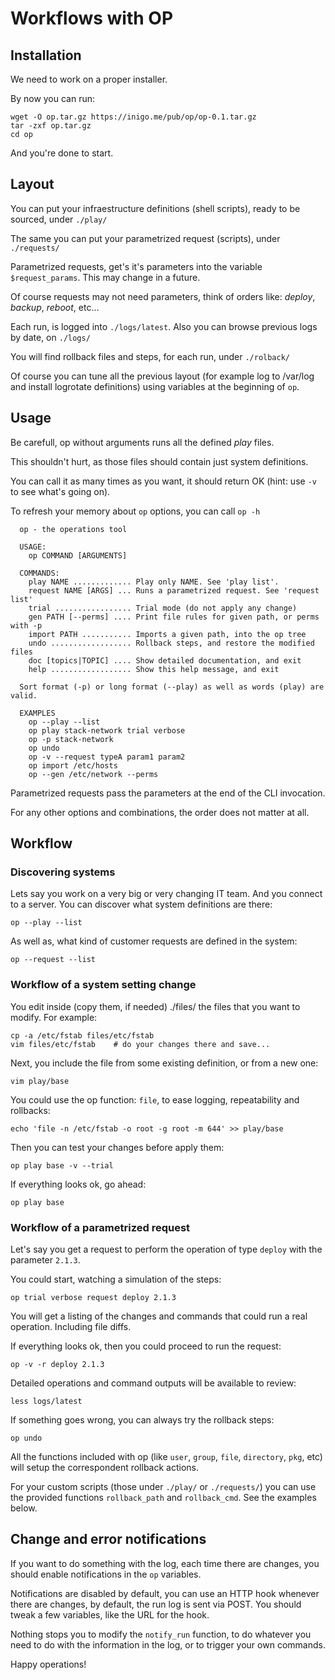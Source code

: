 
# Workflows with OP

## Installation

We need to work on a proper installer.

By now you can run:

    wget -O op.tar.gz https://inigo.me/pub/op/op-0.1.tar.gz
    tar -zxf op.tar.gz
    cd op

And you're done to start.

## Layout

You can put your infraestructure definitions (shell scripts), ready to be
sourced, under ```./play/```

The same you can put your parametrized request (scripts), under ```./requests/```

Parametrized requests, get's it's parameters into the variable
```$request_params```. This may change in a future.

Of course requests may not need parameters, think of orders like: *deploy*,
*backup*, *reboot*, etc...

Each run, is logged into ```./logs/latest```. Also you can browse previous logs
by date, on ```./logs/```

You will find rollback files and steps, for each run, under ```./rolback/```

Of course you can tune all the previous layout (for example log to /var/log and
install logrotate definitions) using variables at the beginning of ```op```.

## Usage

Be carefull, op without arguments runs all the defined *play* files.

This shouldn't hurt, as those files should contain just system definitions.

You can call it as many times as you want, it should return OK (hint: use
```-v``` to see what's going on).

To refresh your memory about ```op``` options, you can call ```op -h```


      op - the operations tool
      
      USAGE:
        op COMMAND [ARGUMENTS]
      
      COMMANDS:
        play NAME ............. Play only NAME. See 'play list'.
        request NAME [ARGS] ... Runs a parametrized request. See 'request list'
        trial ................. Trial mode (do not apply any change)
        gen PATH [--perms] .... Print file rules for given path, or perms with -p
        import PATH ........... Imports a given path, into the op tree
        undo .................. Rollback steps, and restore the modified files
        doc [topics|TOPIC] .... Show detailed documentation, and exit
        help .................. Show this help message, and exit
      
      Sort format (-p) or long format (--play) as well as words (play) are valid.
       
      EXAMPLES
        op --play --list
        op play stack-network trial verbose
        op -p stack-network
        op undo
        op -v --request typeA param1 param2
        op import /etc/hosts
        op --gen /etc/network --perms

Parametrized requests pass the parameters at the end of the CLI invocation.

For any other options and combinations, the order does not matter at all.

## Workflow

### Discovering systems

Lets say you work on a very big or very changing IT team. And you connect to
a server. You can discover what system definitions are there:

    op --play --list

As well as, what kind of customer requests are defined in the system:

    op --request --list

### Workflow of a system setting change

You edit inside (copy them, if needed) ./files/ the files that you want to
modify. For example:

    cp -a /etc/fstab files/etc/fstab
    vim files/etc/fstab    # do your changes there and save...

Next, you include the file from some existing definition, or from a
new one:

    vim play/base

You could use the op function: ```file```, to ease logging, repeatability
and rollbacks:

    echo 'file -n /etc/fstab -o root -g root -m 644' >> play/base

Then you can test your changes before apply them:

    op play base -v --trial

If everything looks ok, go ahead:

    op play base

### Workflow of a parametrized request

Let's say you get a request to perform the operation of type ```deploy```
with the parameter ```2.1.3```.

You could start, watching a simulation of the steps:

    op trial verbose request deploy 2.1.3

You will get a listing of the changes and commands that could run a real
operation. Including file diffs.

If everything looks ok, then you could proceed to run the request:

    op -v -r deploy 2.1.3

Detailed operations and command outputs will be available to review:

    less logs/latest

If something goes wrong, you can always try the rollback steps:

    op undo

All the functions included with op (like ```user```, ```group```, ```file```,
```directory```, ```pkg```, etc) will setup the correspondent rollback actions.

For your custom scripts (those under ```./play/``` or ```./requests/```) you can
use the provided functions ```rollback_path``` and ```rollback_cmd```. See the
examples below.

## Change and error notifications

If you want to do something with the log, each time there are changes, you
should enable notifications in the ```op``` variables.

Notifications are disabled by default, you can use an HTTP hook whenever there
are changes, by default, the run log is sent via POST. You should tweak a few
variables, like the URL for the hook.

Nothing stops you to modify the ```notify_run``` function, to do whatever
you need to do with the information in the log, or to trigger your own commands.

Happy operations!

